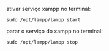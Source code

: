 ativar serviço xampp no terminal:
~~~
sudo /opt/lampp/lampp start
~~~
parar o serviço do xampp no terminal:

~~~
sudo /opt/lampp/lampp stop
~~~
